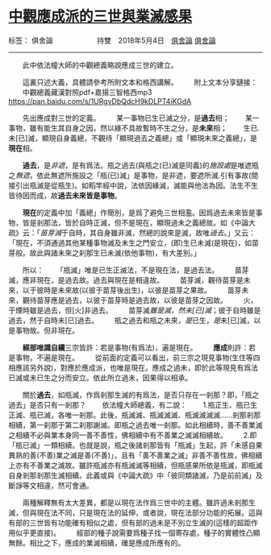 ﻿# [中觀應成派的三世與業滅感果][1]

标签： 俱舍論
&emsp;&emsp;&emsp;&emsp;&emsp;&emsp;持雙&emsp;2018年5月4日&emsp;[俱舍論](https://mp.weixin.qq.com/s/dtrnkAo_uzlrY_xa_xbdaQ)
[俱舍論](https://mp.weixin.qq.com/s/dtrnkAo_uzlrY_xa_xbdaQ)

---

　　此中依法幢大師的中觀總義略說應成三世的建立。

　　這裏只述大義，具體請參考所附文本和格西講解。
　　附上文本分享鏈接：
　　中觀總義藏漢對照pdf+嘉揚三智格西mp3 
https://pan.baidu.com/s/1URgvDbQdcH9kDLPT4iKGdA

　　先出應成對三世的定義。
　　某一事物已生已滅之分，是**過去**相；
　　某一事物，雖有能生其自身之因，然以緣不具故暫時不生之分，是**未來**相；
　　生已.未[已]滅，顯現自身義總，不觀待「顯現過去之義總」或「顯現未來之義總」，是**現在**相。

　　**過去**，是*非遮*，是有爲法。瓶之過去(與瓶之(已)滅是同義)的*施設處*是唯遮瓶之*無遮*，依此無遮所施設之「瓶(已)滅」是事物，是非遮，要遮所滅.引有事故(間接引出瓶滅是從瓶生)。如稻竿經中說，法依因緣滅，滅能與他法為因。法生不生皆待因而成，故**過去未來皆是事物**。

　　**現在**的定義中加「義總」作簡別，是爲了避免三世相濫。因爲過去未來皆是事物，皆是剎那法，皆於自時正滅，但不是現在，顯現過未之義總故。如《中論大疏》云：「*苗芽滅*于自時，其自身雖非滅，然總的說來是滅，故唯*過去*。」又云：「現在，不須通過其他某種事物滅及未生之門安立，(即)生已未滅(是現在)，如苗芽般。故此與諸未來之刹那生已未滅(依他事物)，有大差別。」

　　所以：
　　「瓶滅」唯是已生正滅法，不是現在法，是過去法。
　　苗芽滅，應非現在，是過去故。過去與現在是相違故。
　　苗芽滅，觀待苗芽是未來，以于彼時是未來故(以彼于苗芽後出生)，以彼是苗芽之果故。
　　苗芽未來，觀待苗芽應是過去，以彼于苗芽時是過去故，以彼是苗芽之因故。
　　火，于煙時雖是過去，但[火]非過去。
　　苗芽滅*雖是滅，然未[已]滅*；彼于自時雖是過去，然于自時未[已]過去。
　　瓶之過去和瓶之未來，*是*已生，*是*未[已]滅，以是事物故。但非現在。

　　**經部唯識自續**三宗皆許：若是事物(有爲法)，遍是現在。
　　**應成**則許：若是事物，不遍是現在。
　　從前面的定義可以看出，前三宗之現見事物(生住等四相應該另外說)，對應於應成派，也唯是現在。應成之過未，即於此等現見有爲法已滅或未已生之分而安立。依此所立過未，因果得以相承。

　　關於**過去**，如瓶滅，作爲剎那生滅的有爲法，是否只存在一剎那？即，「瓶之過去」是否只有一剎那？
　　依法幢大師總義，有二說：
　　1.瓶正生、瓶已生正滅、瓶已滅，各唯一剎那。此後，瓶滅滅、瓶滅滅滅、瓶滅滅滅滅……剎那剎那相續，第一刹那于第二刹那謝滅。即瓶之過去唯一剎那。如此相續時，善不善業滅之相續不必與業本身同一善不善性，佛相續中有不善業之滅滅相續故。
　　2.即「瓶已滅」一類相續。也就是說，瓶之後諸剎那皆有「瓶滅」生起，許「未感自果異熟的善(不善)業之滅是善(不善)」，且有「善不善業之滅」非善不善性故，佛相續上亦有不善業之滅故。雖許瓶滅亦有瓶滅滅等相續，但瓶感果所依是瓶滅，即瓶滅自身剎那剎那生滅相續。此義或與《中論大疏》中「彼同類諸滅，乃是前前滅」及斷諍等文相違，然可會通。

　　兩種解釋無有太大差異，都是以現在法作爲三世中的主體。雖許過未剎那生滅，但與現在法不同，只是現在法的延伸，或者說，現在法部分功能的拓展。這與有部的三世皆有功能確有相似之處，但有部的過未是不別立生滅的(這樣的超距作用似乎更直接)。
　　經部的種子說需要爲種子找一個寄存處，種子的實體性凸顯無餘。相比之下，應成的業滅相續，確是應成所應有的。


  [1]: https://mp.weixin.qq.com/s/6FU6iJJ0xbcEhO2-vJKbuA
  
